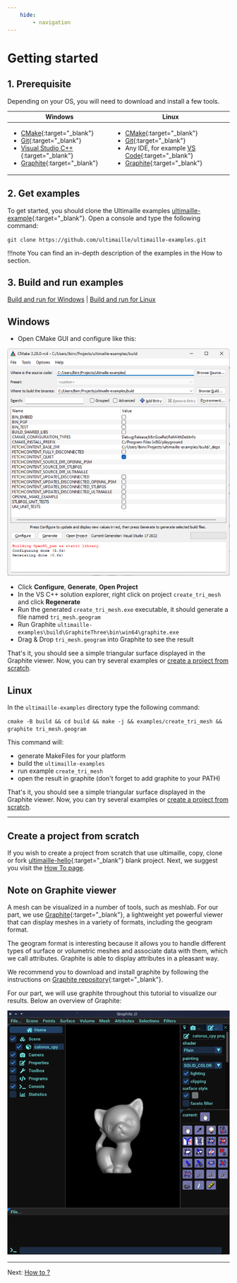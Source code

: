```yaml
---
    hide:
        - navigation
---
```


# Getting started

## 1. Prerequisite

Depending on your OS, you will need to download and install a few tools.

| Windows | Linux |
| --- | --- |
| <ul><li>[CMake](https://cmake.org/download/){:target="_blank"}</li><li>[Git](https://git-scm.com/){:target="_blank"}</li><li>[Visual Studio C++](https://visualstudio.microsoft.com/fr/vs/features/cplusplus/){:target="_blank"}</li><li>[Graphite](https://github.com/BrunoLevy/GraphiteThree/releases){:target="_blank"}</li></ul> | <ul><li>[CMake](https://cmake.org/download/){:target="_blank"}</li><li>[Git](https://git-scm.com/){:target="_blank"}</li><li>Any IDE, for example [VS Code](https://code.visualstudio.com/){:target="_blank"}</li><li>[Graphite](https://github.com/BrunoLevy/GraphiteThree){:target="_blank"}</li></ul> |

## 2. Get examples

To get started, you should clone the Ultimaille examples [ultimaille-example](https://github.com/ultimaille/ultimaille-examples){:target="_blank"}. Open a console and type the following command:

`git clone https://github.com/ultimaille/ultimaille-examples.git`

!!!note 
    You can find an in-depth description of the examples in the How to section.

## 3. Build and run examples

[Build and run for Windows](getstarted.md#windows) | [Build and run for Linux](getstarted.md#linux)

## Windows

 - Open CMake GUI and configure like this:

![cmake gui screenshot](assets/cmake-gui-screenshot.png)

 - Click __Configure__, __Generate__, __Open Project__
 - In the VS C++ solution explorer, right click on project `create_tri_mesh` and click __Regenerate__
 - Run the generated `create_tri_mesh.exe` executable, it should generate a file named `tri_mesh.geogram`
 - Run Graphite `ultimaille-examples\build\GraphiteThree\bin\win64\graphite.exe`
 - Drag & Drop `tri_mesh.geogram` into Graphite to see the result

That's it, you should see a simple triangular surface displayed in the Graphite viewer. Now, you can try several examples or [create a project from scratch](getstarted.md#create-a-project-from-scratch).

## Linux

In the `ultimaille-examples` directory type the following command:

`cmake -B build && cd build && make -j && examples/create_tri_mesh && graphite tri_mesh.geogram`

This command will: 

 - generate MakeFiles for your platform
 - build the `ultimaille-examples`
 - run example `create_tri_mesh`
 - open the result in graphite (don't forget to add graphite to your PATH)

That's it, you should see a simple triangular surface displayed in the Graphite viewer. Now, you can try several examples or [create a project from scratch](getstarted.md#create-a-project-from-scratch).
___

## Create a project from scratch

If you wish to create a project from scratch that use ultimaille, copy, clone or fork [ultimaille-hello](https://github.com/ultimaille/ultimaille-hello){:target="_blank"} blank project. Next, we suggest you visit the [How To page](how_to/index.md).

## Note on Graphite viewer

A mesh can be visualized in a number of tools, such as meshlab. For our part, we use [Graphite](https://github.com/BrunoLevy/GraphiteThree){:target="_blank"}, a lightweight yet powerful viewer that can display meshes in a variety of formats, including the geogram format.

The geogram format is interesting because it allows you to handle different types of surface or volumetric meshes and associate data with them, which we call attributes. Graphite is able to display attributes in a pleasant way.

We recommend you to download and install graphite by following the instructions on [Graphite repository](https://github.com/BrunoLevy/GraphiteThree){:target="_blank"}.

For our part, we will use graphite throughout this tutorial to visualize our results. Below an overview of Graphite:

![Graphite screenshot](assets/graphite_screenshot.png "Graphite")

____
Next: [How to ?](how_to/index.md)